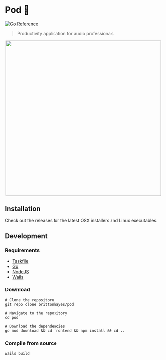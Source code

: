 # Pod 🌱

[![Go Reference](https://pkg.go.dev/badge/github.com/brittonhayes/pod.svg)](https://pkg.go.dev/github.com/brittonhayes/pod)

> Productivity application for audio professionals

<p align=center>
    <image src="./preview.png" width="500px"/>
</p>

## Installation

Check out the releases for the latest OSX installers and Linux executables.

## Development

### Requirements

- [Taskfile](https://taskfile.dev/#/)
- [Go](https://golang.org/doc/install)
- [NodeJS](https://nodejs.org/en/download/)
- [Wails](https://wails.app/gettingstarted/)

### Download

```shell
# Clone the repositoru
git repo clone brittonhayes/pod

# Navigate to the repository
cd pod

# Download the dependencies
go mod download && cd frontend && npm install && cd ..
```

### Compile from source

```shell
wails build
```
